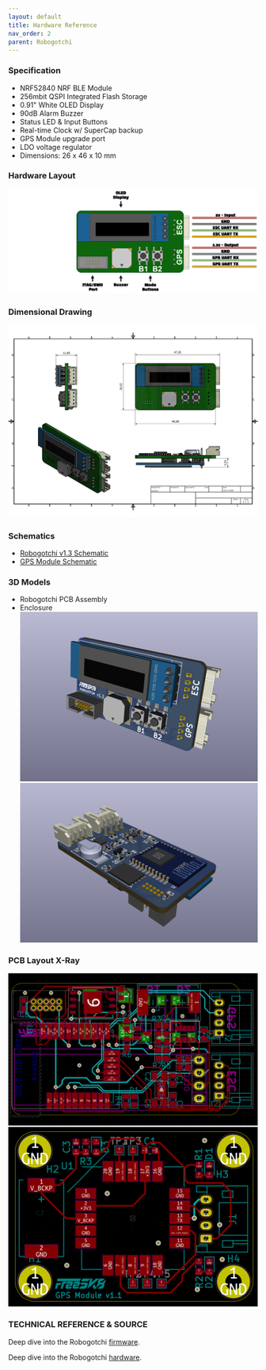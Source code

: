 ```yaml
---
layout: default
title: Hardware Reference
nav_order: 2
parent: Robogotchi
---
```




### Specification

* NRF52840 NRF BLE Module
* 256mbit QSPI Integrated Flash Storage
* 0.91" White OLED Display
* 90dB Alarm Buzzer
* Status LED & Input Buttons
* Real-time Clock w/ SuperCap backup
* GPS Module upgrade port
* LDO voltage regulator
* Dimensions: 26 x 46 x 10 mm

### Hardware Layout

![Robogotchi Hardware Layout](https://github.com/FreeSK8/FreeSK8-Robogotchi-Hardware/blob/main/Docs/Robogotchi-pinout.png)

### Dimensional Drawing

![Robogotchi Dimensional Drawing](https://github.com/FreeSK8/FreeSK8-Robogotchi-Hardware/blob/main/Docs/Robogotchi-Dimensions.PNG)

### Schematics
* [Robogotchi v1.3 Schematic](https://github.com/FreeSK8/FreeSK8-Robogotchi-Hardware/blob/main/Schematics/FreeSK8-Robogotchi-v1.3.pdf)
* [GPS Module Schematic](https://github.com/FreeSK8/FreeSK8-Robogotchi-Hardware/blob/main/Schematics/FreeSK8-GPS-v1.1.pdf)

### 3D Models
* Robogotchi PCB Assembly
* Enclosure 
![FreeSK8 Robogotchi ](https://github.com/FreeSK8/FreeSK8-Robogotchi-Hardware/blob/main/Docs/Robogotchi-v1.2b.PNG)
![](https://github.com/FreeSK8/FreeSK8-Robogotchi-Hardware/blob/main/Docs/Robogotchi-v1.2.PNG)

### PCB Layout X-Ray

![Robogotchi PCB X-Ray](https://github.com/FreeSK8/FreeSK8-Robogotchi-Hardware/blob/main/Docs/Robogotchi-Xray.png)
![GPS Module PCB X-Ray](https://github.com/FreeSK8/FreeSK8-Robogotchi-Hardware/blob/main/Docs/GPS-Xray.png)


### TECHNICAL REFERENCE & SOURCE

Deep dive into the Robogotchi [firmware](https://github.com/FreeSK8/FreeSK8-Robogotchi-Firmware/).

Deep dive into the Robogotchi [hardware](https://github.com/FreeSK8/FreeSK8-Robogotchi-Hardware/).
